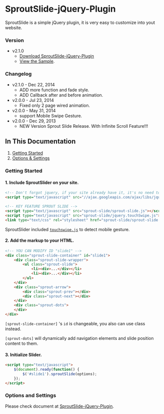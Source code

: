SproutSlide-jQuery-Plugin
=========================

SproutSlide is a simple jQuery plugin, it is very easy to customize into yout website.

### Version
* v2.1.0
  * [Download SproutSlide-jQuery-Plugin](https://github.com/wubaibai/SproutSlide-jQuery-Plugin/archive/master.zip)
  * [View the Sample](http://lab.25sprout.com/SproutSlide-jQuery-Plugin/).

### Changelog

* v2.1.0 - Dec 22, 2014
  * ADD more function and fade style.
  * ADD Callback after and before animation.
* v2.0.0 - Jul 23, 2014
  * Fixed only 2 page wired animation.
* v2.0.0 - May 31, 2014
  * support Mobile Swipe Gesture.
* v2.0.0 - Dec 29, 2013
  * NEW Version Sprout Slide Release. With Infinite Scroll Feature!!!


## In This Documentation

1. [Getting Started](#getting-started)
2. [Options & Settings](#options-and-settings)


### Getting Started

#### 1. Include SproutSlider on your site.

```html
<!-- Don't forgot jquery, if your site already have it, it's no need to include again.-->
<script type="text/javascript" src="//ajax.googleapis.com/ajax/libs/jquery/1.9.0/jquery.min.js"></script>
 
<!-- KEY FEATURE SPROUT SLIDE -->
<script type="text/javascript" src="sprout-slide/sprout-slide.js"></script>
<script type="text/javascript" src="sprout-slide/jquery.touchSwipe.js"></script>
<link type="text/css" rel="stylesheet" href="sprout-slide/sprout-slide.css">
```

SproutSlider included [`touchswipe.js`](https://github.com/mattbryson/TouchSwipe-Jquery-Plugin) to detect mobile gesture.

#### 2. Add the markup to your HTML.

```html
<!-- YOU CAN MODIFY ID "slide1" -->
<div class="sprout-slide-container" id="slide1">
	<div class="sprout-slide-wrapper">
		<ul class="sprout-slide">
			<li><div>...</div></li>
			<li><div>...</div></li>
		</ul>
	</div>
	<div class="sprout-arrow">
		<div class="sprout-prev"></div>
		<div class="sprout-next"></div>
	</div>
	<div class="sprout-dots">
	</div>
</div>
```

`[sprout-slide-container]` 's `id` is changeable, you also can use class instead.

`[sprout-dots]` will dynamically add navigation elements and slide position content to them.


#### 3. Initialize Slider.

```html
<script type="text/javascript">
	$(document).ready(function() {
		$('#slide1').sproutSlide(options);
	});
</script>
```


### Options and Settings

Please check document at [SproutSlide-jQuery-Plugin](http://lab.25sprout.com/SproutSlide-jQuery-Plugin/).


